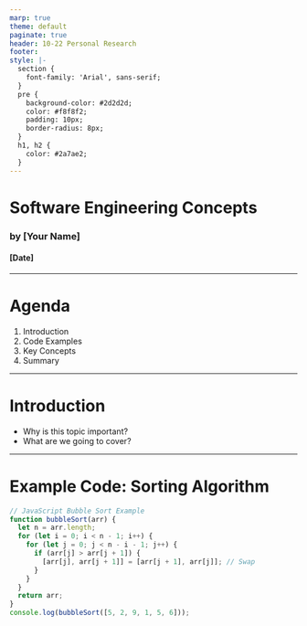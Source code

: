 ```yaml
---
marp: true
theme: default
paginate: true
header: 10-22 Personal Research
footer: 
style: |-
  section {
    font-family: 'Arial', sans-serif;
  }
  pre {
    background-color: #2d2d2d;
    color: #f8f8f2;
    padding: 10px;
    border-radius: 8px;
  }
  h1, h2 {
    color: #2a7ae2;
  }
---
```


# Software Engineering Concepts  
### by [Your Name]  
#### [Date]  

---

# Agenda  
1. Introduction  
2. Code Examples  
3. Key Concepts  
4. Summary  

---

# Introduction  
- Why is this topic important?  
- What are we going to cover?  

---

# Example Code: Sorting Algorithm  

```javascript
// JavaScript Bubble Sort Example
function bubbleSort(arr) {
  let n = arr.length;
  for (let i = 0; i < n - 1; i++) {
    for (let j = 0; j < n - i - 1; j++) {
      if (arr[j] > arr[j + 1]) {
        [arr[j], arr[j + 1]] = [arr[j + 1], arr[j]]; // Swap
      }
    }
  }
  return arr;
}
console.log(bubbleSort([5, 2, 9, 1, 5, 6]));
